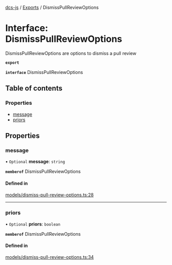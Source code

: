 [dcs-js](../README.md) / [Exports](../modules.md) / DismissPullReviewOptions

# Interface: DismissPullReviewOptions

DismissPullReviewOptions are options to dismiss a pull review

**`export`**

**`interface`** DismissPullReviewOptions

## Table of contents

### Properties

- [message](DismissPullReviewOptions.md#message)
- [priors](DismissPullReviewOptions.md#priors)

## Properties

### <a id="message" name="message"></a> message

• `Optional` **message**: `string`

**`memberof`** DismissPullReviewOptions

#### Defined in

[models/dismiss-pull-review-options.ts:28](https://github.com/unfoldingWord/dcs-js/blob/42a7ab5/models/dismiss-pull-review-options.ts#L28)

___

### <a id="priors" name="priors"></a> priors

• `Optional` **priors**: `boolean`

**`memberof`** DismissPullReviewOptions

#### Defined in

[models/dismiss-pull-review-options.ts:34](https://github.com/unfoldingWord/dcs-js/blob/42a7ab5/models/dismiss-pull-review-options.ts#L34)
